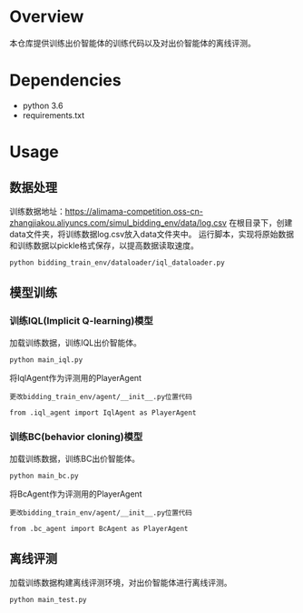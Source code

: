 # Overview
本仓库提供训练出价智能体的训练代码以及对出价智能体的离线评测。

# Dependencies

- python 3.6
- requirements.txt


# Usage
## 数据处理
训练数据地址：https://alimama-competition.oss-cn-zhangjiakou.aliyuncs.com/simul_bidding_env/data/log.csv
在根目录下，创建data文件夹，将训练数据log.csv放入data文件夹中。
运行脚本，实现将原始数据和训练数据以pickle格式保存，以提高数据读取速度。
```
python bidding_train_env/dataloader/iql_dataloader.py
```

## 模型训练

### 训练IQL(Implicit Q-learning)模型
加载训练数据，训练IQL出价智能体。
```
python main_iql.py 
```
将IqlAgent作为评测用的PlayerAgent
```
更改bidding_train_env/agent/__init__.py位置代码

from .iql_agent import IqlAgent as PlayerAgent
```
### 训练BC(behavior cloning)模型
加载训练数据，训练BC出价智能体。
```
python main_bc.py
```
将BcAgent作为评测用的PlayerAgent
```
更改bidding_train_env/agent/__init__.py位置代码

from .bc_agent import BcAgent as PlayerAgent
```

## 离线评测
加载训练数据构建离线评测环境，对出价智能体进行离线评测。
```
python main_test.py
```





